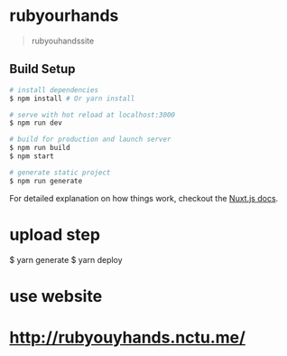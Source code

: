 # rubyourhands

> rubyouhandssite

## Build Setup

```bash
# install dependencies
$ npm install # Or yarn install

# serve with hot reload at localhost:3000
$ npm run dev

# build for production and launch server
$ npm run build
$ npm start

# generate static project
$ npm run generate
```

For detailed explanation on how things work, checkout the [Nuxt.js docs](https://github.com/nuxt/nuxt.js).

# upload step

$ yarn generate
$ yarn deploy

# use website

# http://rubyouyhands.nctu.me/
